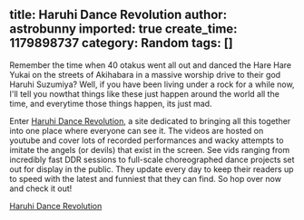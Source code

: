 title: Haruhi Dance Revolution
author: astrobunny
imported: true
create_time: 1179898737
category: Random
tags: []
---
Remember the time when 40 otakus went all out and danced the Hare Hare Yukai on the streets of Akihabara in a massive worship drive to their god Haruhi Suzumiya? Well, if you have been living under a rock for a while now, I'll tell you nowthat things like these just happen around the world all the time, and everytime those things happen, its just mad.  
  
Enter [Haruhi Dance Revolution](http://www.haruhidance.com/ "Haruhi Dance Revolution"), a site dedicated to bringing all this together into one place where everyone can see it. The videos are hosted on youtube and cover lots of recorded performances and wacky attempts to imitate the angels (or devils) that exist in the screen. See vids ranging from incredibly fast DDR sessions to full-scale choreographed dance projects set out for display in the public. They update every day to keep their readers up to speed with the latest and funniest that they can find. So hop over now and check it out!  
  
 [Haruhi Dance Revolution](http://www.haruhidance.com/ "Haruhi Dance Revolution")

